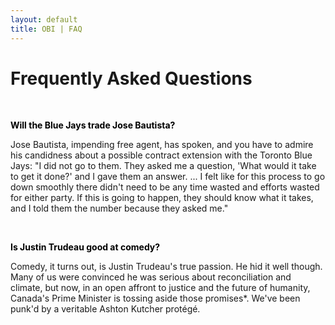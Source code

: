 ```yaml
---
layout: default
title: OBI | FAQ
---
```


# **Frequently Asked Questions**

<p>&nbsp;</p>

<p style="color: black; font-weight: bold">Will the Blue Jays trade Jose Bautista?</p>  
Jose Bautista, impending free agent, has spoken, and you have to admire his candidness about a possible contract extension with the Toronto Blue Jays: "I did not go to them. They asked me a question, 'What would it take to get it done?' and I gave them an answer. ... I felt like for this process to go down smoothly there didn't need to be any time wasted and efforts wasted for either party. If this is going to happen, they should know what it takes, and I told them the number because they asked me."

<p>&nbsp;</p>

<p style="color: black; font-weight: bold">Is Justin Trudeau good at comedy?</p>  
Comedy, it turns out, is Justin Trudeau's true passion. He hid it well though. Many of us were convinced he was serious about reconciliation and climate, but now, in an open affront to justice and the future of humanity, Canada's Prime Minister is tossing aside those promises*. We've been punk'd by a veritable Ashton Kutcher protégé.

